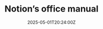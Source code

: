 ---
title: Notion’s office manual
linkTitle: Notion’s office manual
date: '2025-05-01T20:24:00Z'
weight: 1
description: Welcome to the SF office! Key information includes location (123 Main
  Street), hours (Mon-Fri, 8 AM - 8 PM), WiFi details, house rules, transportation
  options, nearby hotels, parking guidelines, and a daily lunch stipend of $30 using
  the Spoonz service.
draft: false
ref: notions-office-manual
---